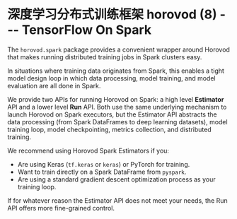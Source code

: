 # 深度学习分布式训练框架 horovod (8) --- TensorFlow On Spark





The `horovod.spark` package provides a convenient wrapper around Horovod that makes running distributed training jobs in Spark clusters easy.

In situations where training data originates from Spark, this enables a tight model design loop in which data processing, model training, and model evaluation are all done in Spark.

We provide two APIs for running Horovod on Spark: a high level **Estimator** API and a lower level **Run** API. Both use the same underlying mechanism to launch Horovod on Spark executors, but the Estimator API abstracts the data processing (from Spark DataFrames to deep learning datasets), model training loop, model checkpointing, metrics collection, and distributed training.

We recommend using Horovod Spark Estimators if you:

- Are using Keras (`tf.keras` or `keras`) or PyTorch for training.
- Want to train directly on a Spark DataFrame from `pyspark`.
- Are using a standard gradient descent optimization process as your training loop.

If for whatever reason the Estimator API does not meet your needs, the Run API offers more fine-grained control.
